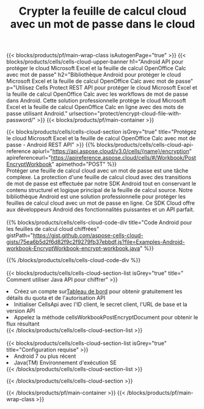 ﻿---
title:  Crypter la feuille de calcul cloud avec un mot de passe dans le cloud
description: API Cloud et SDK pour protéger Microsoft Excel et OpenOffice Calc. Crypter la feuille de calcul cloud avec mot de passe par le Cells Cloud API. SDK prend en charge les types de langages de développement. Ils incluent Android, C#, Go, Java, NodeJS, Perl, PHP, Python, Ruby et Swift.
url: /fr/android/protect/encrypt-cloud-file-with-password/
---
{{< blocks/products/pf/main-wrap-class isAutogenPage="true" >}}
{{< blocks/products/cells/cells-cloud-upper-banner h1="Android API pour protéger le cloud Microsoft Excel et la feuille de calcul OpenOffice Calc avec mot de passe" h2="Bibliothèque Android pour protéger le cloud Microsoft Excel et la feuille de calcul OpenOffice Calc avec mot de passe" p="Utilisez Cells Protect REST API pour protéger le cloud Microsoft Excel et la feuille de calcul OpenOffice Calc avec les workflows de mot de passe dans Android. Cette solution professionnelle protège le cloud Microsoft Excel et la feuille de calcul OpenOffice Calc en ligne avec des mots de passe utilisant Android." urlsection="protect/encrypt-cloud-file-with-password/" >}}
{{< blocks/products/pf/main-container >}}

{{< blocks/products/cells/cells-cloud-section isGrey="true" title="Protégez le cloud Microsoft Excel et la feuille de calcul OpenOffice Calc avec mot de passe - Android REST API" >}}
{{% blocks/products/cells/cells-cloud-api-reference apiurl="https://api.aspose.cloud/v3.0/cells/{name}/encryption" apireferenceurl="https://apireference.aspose.cloud/cells/#/Workbook/PostEncryptWorkbook" apimethod="POST" %}}
<br/>
Protéger une feuille de calcul cloud avec un mot de passe est une tâche complexe. La protection d'une feuille de calcul cloud avec des transitions de mot de passe est effectuée par notre SDK Android tout en conservant le contenu structurel et logique principal de la feuille de calcul source. Notre bibliothèque Android est une solution professionnelle pour protéger les feuilles de calcul cloud avec un mot de passe en ligne. Ce SDK Cloud offre aux développeurs Android des fonctionnalités puissantes et un API parfait.
<br/>
<br/>
{{% blocks/products/cells/cells-cloud-code-div title="Code Android pour les feuilles de calcul cloud chiffrées" gistPath="https://gist.github.com/aspose-cells-cloud-gists/75ea6b5d2f6d82f9c2f9279fb37ebbdf.js?file=Examples-Android-workbook-EncryptWorkbook-encrypt-workbook.java" %}}
  
{{% /blocks/products/cells/cells-cloud-code-div %}}
<br/>
<br/>
{{< blocks/products/cells/cells-cloud-section-list isGrey="true" title=" Comment utiliser Java API pour chiffrer" >}}
<li> Créez un compte sur<a href="https://dashboard.aspose.cloud/">Tableau de bord</a> pour obtenir gratuitement les détails du quota et de l'autorisation API</li>
<li>Initialiser CellsApi avec l'ID client, le secret client, l'URL de base et la version API</li>
<li>Appelez la méthode cellsWorkbookPostEncryptDocument pour obtenir le flux résultant</li>
{{< /blocks/products/cells/cells-cloud-section-list >}}
<br/>
<br/>
{{< blocks/products/cells/cells-cloud-section-list isGrey="true" title="Configuration requise" >}}
<li>Android 7 ou plus récent</li>
<li>Java(TM) Environnement d'exécution SE</li>
{{< /blocks/products/cells/cells-cloud-section-list >}}

{{< /blocks/products/cells/cells-cloud-section >}}

{{< /blocks/products/pf/main-container >}}
{{< /blocks/products/pf/main-wrap-class >}}
